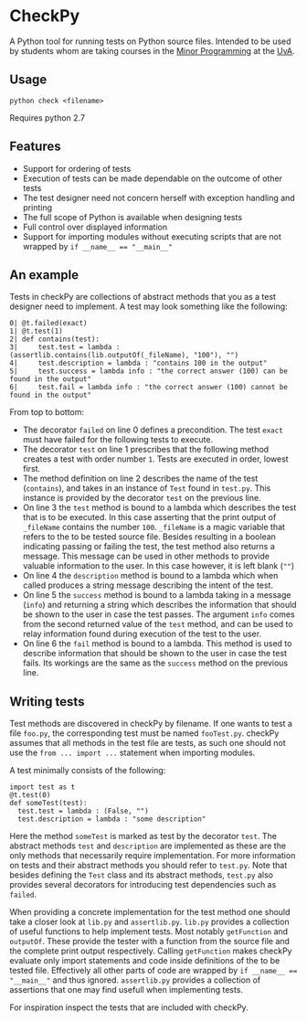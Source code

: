 # CheckPy
A Python tool for running tests on Python source files. 
Intended to be used by students whom are taking courses in the [Minor Programming](http://www.mprog.nl/) at the [UvA](http://www.uva.nl/).

## Usage
`python check <filename>`

Requires python 2.7

## Features

* Support for ordering of tests
* Execution of tests can be made dependable on the outcome of other tests
* The test designer need not concern herself with exception handling and printing
* The full scope of Python is available when designing tests
* Full control over displayed information
* Support for importing modules without executing scripts that are not wrapped by `if __name__ == "__main__"`

## An example
Tests in checkPy are collections of abstract methods that you as a test designer need to implement. A test may look something like the following:

```
0| @t.failed(exact)
1| @t.test(1)
2| def contains(test):
3|     test.test = lambda : (assertlib.contains(lib.outputOf(_fileName), "100"), "")
4|     test.description = lambda : "contains 100 in the output"
5|     test.success = lambda info : "the correct answer (100) can be found in the output"
6|     test.fail = lambda info : "the correct answer (100) cannot be found in the output"
```

From top to bottom:

* The decorator `failed` on line 0 defines a precondition. The test `exact` must have failed for the following tests to execute.
* The decorator `test` on line 1 prescribes that the following method creates a test with order number `1`. Tests are executed in order, lowest first.
* The method definition on line 2 describes the name of the test (`contains`), and takes in an instance of `Test` found in `test.py`. This instance is provided by the decorator `test` on the previous line.
* On line 3 the `test` method is bound to a lambda which describes the test that is to be executed. In this case asserting that the print output of `_fileName` contains the number `100`. `_fileName` is a magic variable that refers to the to be tested source file. Besides resulting in a boolean indicating passing or failing the test, the test method also returns a message. This message can be used in other methods to provide valuable information to the user. In this case however, it is left blank (`""`)
* On line 4 the `description` method is bound to a lambda which when called produces a string message describing the intent of the test.
* On line 5 the `success` method is bound to a lambda taking in a message (`info`) and returning a string which describes the information that should be shown to the user in case the test passes. The argument `info` comes from the second returned value of the `test` method, and can be used to relay information found during execution of the test to the user.
* On line 6 the `fail` method is bound to a lambda. This method is used to describe information that should be shown to the user in case the test fails. Its workings are the same as the `success` method on the previous line.

## Writing tests

Test methods are discovered in checkPy by filename.
If one wants to test a file `foo.py`, the corresponding test must be named `fooTest.py`. 
checkPy assumes that all methods in the test file are tests, as such one should not use the `from ... import ...` statement when importing modules.

A test minimally consists of the following:

```
import test as t
@t.test(0)
def someTest(test):
  test.test = lambda : (False, "")
  test.description = lambda : "some description"
```

Here the method `someTest` is marked as test by the decorator `test`. 
The abstract methods `test` and `description` are implemented as these are the only methods that necessarily require implementation. 
For more information on tests and their abstract methods you should refer to `test.py`. 
Note that besides defining the `Test` class and its abstract methods, `test.py` also provides several decorators for introducing test dependencies such as `failed`.

When providing a concrete implementation for the test method one should take a closer look at `lib.py` and `assertlib.py`.
`lib.py` provides a collection of useful functions to help implement tests. 
Most notably `getFunction` and `outputOf`. 
These provide the tester with a function from the source file and the complete print output respectively. 
Calling `getFunction` makes checkPy evaluate only import statements and code inside definitions of the to be tested file.
Effectively all other parts of code are wrapped by `if __name__ == "__main__"` and thus ignored.
`assertlib.py` provides a collection of assertions that one may find usefull when implementing tests.

For inspiration inspect the tests that are included with checkPy.
